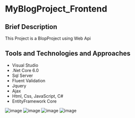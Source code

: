 # MyBlogProject_Frontend
## Brief Description
This Project is a BlopProject using Web Api

## Tools and Technologies and Approaches
- Visual Studio 
- .Net Core 6.0
- Sql Server
- Fluent Validation
- Jquery
- Ajax
- Html, Css, JavaScript, C#
- EntityFramework Core

![image](https://github.com/tugrulaydos/MyBlogProject_Frontend/assets/62428662/57970539-40a8-49b0-9720-d02d8913cbc2)
![image](https://github.com/tugrulaydos/MyBlogProject_Frontend/assets/62428662/c12a5e1d-18e8-44aa-9867-86e126664c9e)
![image](https://github.com/tugrulaydos/MyBlogProject_Frontend/assets/62428662/8fe9474b-bda8-46ec-b2e5-ed6f670bf17c)
![image](https://github.com/tugrulaydos/MyBlogProject_Frontend/assets/62428662/8acd6159-5bde-46b5-8ad9-5094662a5e2f)
